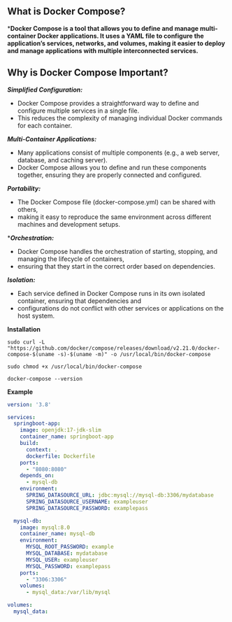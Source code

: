## What is Docker Compose?
***Docker Compose is a tool that allows you to define and manage multi-container Docker applications. 
   It uses a YAML file to configure the application’s services, networks, and volumes, 
   making it easier to deploy and manage applications with multiple interconnected services.**

## Why is Docker Compose Important?
***Simplified Configuration:*** 
- Docker Compose provides a straightforward way to define and configure multiple services in a single file. 
- This reduces the complexity of managing individual Docker commands for each container.

***Multi-Container Applications:*** 
- Many applications consist of multiple components (e.g., a web server, database, and caching server).
- Docker Compose allows you to define and run these components together, ensuring they are properly connected and configured.

***Portability:*** 
-  The Docker Compose file (docker-compose.yml) can be shared with others,
-  making it easy to reproduce the same environment across different machines and development setups.

****Orchestration:*** 
- Docker Compose handles the orchestration of starting, stopping, and managing the lifecycle of containers,
- ensuring that they start in the correct order based on dependencies.

***Isolation:*** 
- Each service defined in Docker Compose runs in its own isolated container, ensuring that dependencies and
- configurations do not conflict with other services or applications on the host system.


**Installation**
````
sudo curl -L "https://github.com/docker/compose/releases/download/v2.21.0/docker-compose-$(uname -s)-$(uname -m)" -o /usr/local/bin/docker-compose
````
````
sudo chmod +x /usr/local/bin/docker-compose
````
````
docker-compose --version
````
**Example**



```yaml
version: '3.8'

services:
  springboot-app:
    image: openjdk:17-jdk-slim
    container_name: springboot-app
    build:
      context: .
      dockerfile: Dockerfile
    ports:
      - "8080:8080"
    depends_on:
      - mysql-db
    environment:
      SPRING_DATASOURCE_URL: jdbc:mysql://mysql-db:3306/mydatabase
      SPRING_DATASOURCE_USERNAME: exampleuser
      SPRING_DATASOURCE_PASSWORD: examplepass

  mysql-db:
    image: mysql:8.0
    container_name: mysql-db
    environment:
      MYSQL_ROOT_PASSWORD: example
      MYSQL_DATABASE: mydatabase
      MYSQL_USER: exampleuser
      MYSQL_PASSWORD: examplepass
    ports:
      - "3306:3306"
    volumes:
      - mysql_data:/var/lib/mysql

volumes:
  mysql_data:
```

